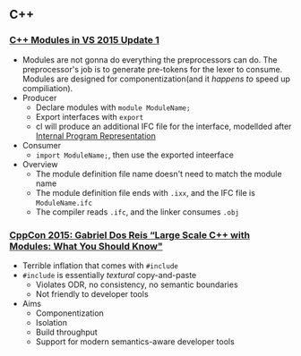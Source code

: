 ## C++

### [C++ Modules in VS 2015 Update 1](http://blogs.msdn.com/b/vcblog/archive/2015/12/03/c-modules-in-vs-2015-update-1.aspx)

* Modules are not gonna do everything the preprocessors can do. The preprocessor's job is to generate pre-tokens for the lexer to consume. Modules are designed for componentization(and it *happens to* speed up compiliation).
* Producer
  * Declare modules with `module ModuleName;`
  * Export interfaces with `export`
  * cl will produce an additional IFC file for the interface, modellded after [Internal Program Representation](http://www.stroustrup.com/gdr-bs-macis09.pdf)
* Consumer
  * `import ModuleName;`, then use the exported inteerface
* Overview
  * The module definition file name doesn't need to match the module name
  * The module definition file ends with `.ixx`, and the IFC file is `ModuleName.ifc`
  * The compiler reads `.ifc`, and the linker consumes `.obj`

### [CppCon 2015: Gabriel Dos Reis “Large Scale C++ with Modules: What You Should Know"](https://www.youtube.com/watch?v=RwdQA0pGWa4)

* Terrible inflation that comes with `#include`
* `#include` is essentially *textural* copy-and-paste
  * Violates ODR, no consistency, no semantic boundaries
  * Not friendly to developer tools
* Aims
  * Componentization
  * Isolation
  * Build throughput
  * Support for modern semantics-aware developer tools
